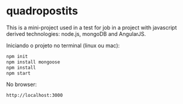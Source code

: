 quadropostits
=============

This is a mini-project used in a test for job in a project with javascript derived technologies: node.js, mongoDB and AngularJS.

Iniciando o projeto no terminal (linux ou mac):
``` bash
npm init
npm install mongoose
npm install
npm start
```

No browser:
``` bash
http://localhost:3000
```
